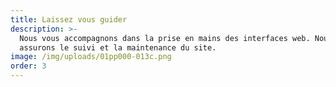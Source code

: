 ```yaml
---
title: Laissez vous guider
description: >-
  Nous vous accompagnons dans la prise en mains des interfaces web. Nous
  assurons le suivi et la maintenance du site.
image: /img/uploads/01pp000-013c.png
order: 3
---
```


